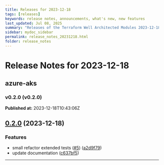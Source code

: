 ```yaml
---
title: Releases for 2023-12-18
tags: [releases]
keywords: release notes, announcements, what's new, new features
last_updated: Jul 08, 2025
summary: "Releases of the Terraform Well Architected Modules 2023-12-18"
sidebar: mydoc_sidebar
permalink: release_notes_20231218.html
folder: release_notes
---
```


# Release Notes for 2023-12-18

## azure-aks
### v0.2.0 (v0.2.0)
**Published at:** 2023-12-18T10:43:06Z

## [0.2.0](https://github.com/CloudNationHQ/terraform-azure-aks/compare/v0.1.0...v0.2.0) (2023-12-18)


### Features

* small refactor extended tests ([#5](https://github.com/CloudNationHQ/terraform-azure-aks/issues/5)) ([a2d9f79](https://github.com/CloudNationHQ/terraform-azure-aks/commit/a2d9f79cedafba165b9e7a0e9bde470a46ceedc5))
* update documentation ([c637bf5](https://github.com/CloudNationHQ/terraform-azure-aks/commit/c637bf5e297c05bbed230257d8b548861c430357))

---

